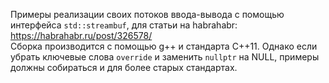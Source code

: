 Примеры реализации своих потоков ввода-вывода с помощью интерфейса `std::streambuf`, для статьи на habrahabr: https://habrahabr.ru/post/326578/  
Сборка производится с помощью g++ и стандарта C++11. Однако если убрать ключевые слова `override` и заменить `nullptr` на NULL, примеры должны собираться и для более старых стандартах.
